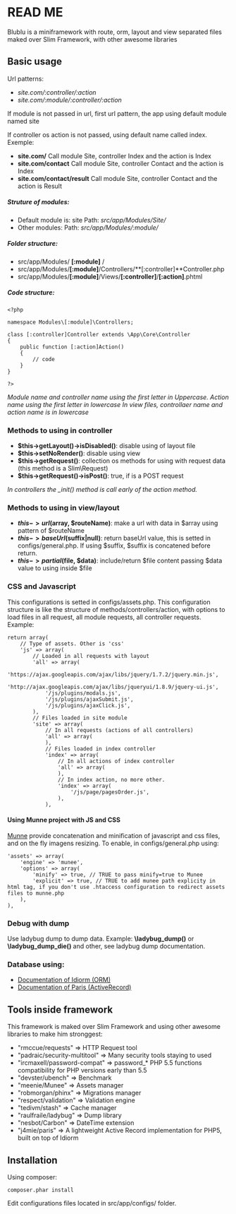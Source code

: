 # READ ME #

Blublu is a miniframework with route, orm, layout and view separated files maked over Slim Framework, with other awesome libraries

## Basic usage ##
Url patterns:
- *site.com/:controller/:action*
- *site.com/:module/:controller/:action*

If module is not passed in url, first url pattern, the app using default module named site

If controller os action is not passed, using default name called index. Exemple:

- **site.com/**
	Call module Site, controller Index and the action is Index
- **site.com/contact**
	Call module Site, controller Contact and the action is Index
- **site.com/contact/result**
	Call module Site, controller Contact and the action is Result

##### Struture of modules: #####

- Default module is: site
	Path: *src/app/Modules/Site/*
- Other modules:
	Path: *src/app/Modules/:module/*

##### Folder structure: #####
- src/app/Modules/ __[:module]__ /
- src/app/Modules/__[:module]__/Controllers/**[:controller]**Controller.php
- src/app/Modules/**[:module]**/Views/**[:controller]**/**[:action]**.phtml

##### Code structure: #####
	<?php

	namespace Modules\[:module]\Controllers;

	class [:controller]Controller extends \App\Core\Controller
	{
		public function [:action]Action()
		{
			// code
		}
	}

	?>

*Module name and controller name using the first letter in Uppercase.*
*Action name using the first letter in lowercase*
*In view files, controllaer name and action name is in lowercase*

### Methods to using in controller ###
- **$this->getLayout()->isDisabled()**: disable using of layout file
- **$this->setNoRender()**: disable using view
- **$this->getRequest()**: collection os methods for using with request data (this method is a Slim\Request)
- **$this->getRequest()->isPost()**: true, if is a POST request

*In controllers the _init() method is call early of the action method.*

### Methods to using in view/layout ###
- **$this->url($array, $routeName)**: make a url with data in $array using pattern of $routeName
- **$this->baseUrl($suffix|null)**: return baseUrl value, this is setted in configs/general.php. If using $suffix, $suffix is concatened before return.
- **$this->partial($file, $data)**: include/return $file content passing $data value to using inside $file

### CSS and Javascript ###
This configurations is setted in configs/assets.php. This configuration structure is like the structure of methods/controllers/action, with options to load files in all request, all module requests, all controller requests. Example:

	return array(
		// Type of assets. Other is 'css'
		'js' => array(
			// Loaded in all requests with layout
			'all' => array(
				'https://ajax.googleapis.com/ajax/libs/jquery/1.7.2/jquery.min.js',
				'http://ajax.googleapis.com/ajax/libs/jqueryui/1.8.9/jquery-ui.js',
				'/js/plugins/modals.js',
				'/js/plugins/ajaxSubmit.js',
				'/js/plugins/ajaxClick.js',
			),
			// Files loaded in site module
			'site' => array(
				// In all requests (actions of all controllers)
				'all' => array(
				),
				// Files loaded in index controller
				'index' => array(
					// In all actions of index controller
					'all' => array(
					),
					// In index action, no more other.
					'index' => array(
						'/js/page/pagesOrder.js',
					),
				),

#### Using Munne project with JS and CSS ####
[Munne](https://github.com/meenie/munee) provide concatenation and minification of javascript and css files, and on the fly imagens resizing. To enable, in configs/general.php using:

	'assets' => array(
		'engine' => 'munee',
		'options' => array(
			'minify' => true, // TRUE to pass minify=true to Munee
			'explicit' => true, // TRUE to add munee path explicity in html tag, if you don't use .htaccess configuration to redirect assets files to munne.php
		),
	),

### Debug with dump ###
Use ladybug dump to dump data. Example: **\ladybug_dump()** or **\ladybug_dump_die()** and other, see ladybug dump documentation.

### Database using: ###
* [Documentation of Idiorm (ORM)](http://idiorm.readthedocs.org/)
* [Documentation of Paris (ActiveRecord)](http://paris.readthedocs.org/)

## Tools inside framework ##
This framework is maked over Slim Framework and using other awesome libraries to make him stronggest:

* "rmccue/requests" => HTTP Request tool
* "padraic/security-multitool" => Many security tools staying to used
* "ircmaxell/password-compat" => password_* PHP 5.5 functions compatibility for PHP versions early than 5.5
* "devster/ubench" => Benchmark
* "meenie/Munee" => Assets manager
* "robmorgan/phinx" => Migrations manager
* "respect/validation" => Validation engine
* "tedivm/stash" => Cache manager
* "raulfraile/ladybug" => Dump library
* "nesbot/Carbon" => DateTime extension
* "j4mie/paris" => A lightweight Active Record implementation for PHP5, built on top of Idiorm

## Installation ##

Using composer:

	composer.phar install

Edit configurations files located in src/app/configs/ folder.